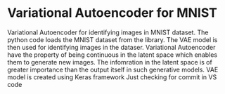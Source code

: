 # Variational Autoencoder for MNIST
Variational Autoencoder for identifying images in MNIST dataset. The python code loads the MNIST dataset from the library. The VAE model is then used for identifying images in the dataser.
Variational Autoencoder have the property of being continuous in the latent space which enables them to generate new images. The infomration in the latent space
is of greater importance than the output itself in such generative models. VAE model is created using Keras framework
 Just checking for commit in VS code
